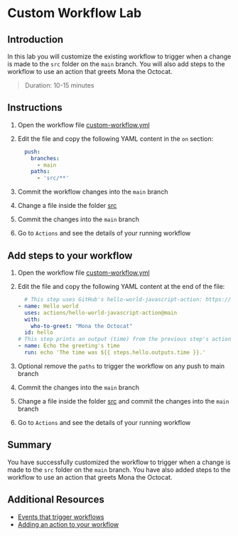 # Custom Workflow Lab

## Introduction

In this lab you will customize the existing workflow to trigger when a change is made to the `src` folder on the `main` branch. You will also add steps to the workflow to use an action that greets Mona the Octocat.

> Duration: 10-15 minutes

## Instructions

1. Open the workflow file [custom-workflow.yml](/.github/workflows/custom-workflow.yml)
2. Edit the file and copy the following YAML content in the `on` section:

   ```YAML
     push:
       branches:
         - main
       paths:
         - 'src/**'
   ```

3. Commit the workflow changes into the `main` branch
4. Change a file inside the folder [src](/src)
5. Commit the changes into the `main` branch
6. Go to `Actions` and see the details of your running workflow

## Add steps to your workflow

1. Open the workflow file [custom-workflow.yml](/.github/workflows/custom-workflow.yml)
2. Edit the file and copy the following YAML content at the end of the file:

   ```YAML
     # This step uses GitHub's hello-world-javascript-action: https://github.com/actions/hello-world-javascript-action
   - name: Hello world
     uses: actions/hello-world-javascript-action@main
     with:
       who-to-greet: "Mona the Octocat"
     id: hello
   # This step prints an output (time) from the previous step's action.
   - name: Echo the greeting's time
     run: echo 'The time was ${{ steps.hello.outputs.time }}.'

   ```

3. Optional remove the `paths` to trigger the workflow on any push to main branch
4. Commit the changes into the `main` branch
5. Change a file inside the folder [src](/src) and commit the changes into the `main` branch
6. Go to `Actions` and see the details of your running workflow

## Summary

You have successfully customized the workflow to trigger when a change is made to the `src` folder on the `main` branch. You have also added steps to the workflow to use an action that greets Mona the Octocat.

## Additional Resources

- [Events that trigger workflows](https://docs.github.com/en/actions/using-workflows/events-that-trigger-workflows)
- [Adding an action to your workflow](https://docs.github.com/en/actions/learn-github-actions/finding-and-customizing-actions#adding-an-action-to-your-workflow)
